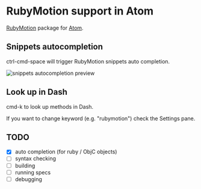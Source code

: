 # RubyMotion support in Atom

[RubyMotion](http://www.rubymotion.com) package for [Atom](https://atom.io).


## Snippets autocompletion
ctrl-cmd-space will trigger RubyMotion snippets auto completion.

![snippets autocompletion preview](https://f.cloud.github.com/assets/31448/2493575/0ebc3846-b29c-11e3-9cf2-e411edd49bd4.gif)

## Look up in Dash
cmd-k to look up methods in Dash.

If you want to change keyword (e.g. "rubymotion") check the Settings pane.

## TODO

- [x] auto completion (for ruby / ObjC objects)
- [ ] syntax checking
- [ ] building
- [ ] running specs
- [ ] debugging
